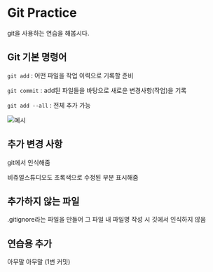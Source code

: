 # Git Practice

git을 사용하는 연습을 해봅시다.

## Git 기본 명령어

`git add` : 어떤 파일을 작업 이력으로 기록할 준비

`git commit` : add된 파일들을 바탕으로 새로운 변경사항(작업)을 기록

`git add --all` : 전체 추가 가능

![예시](2.png)

## 추가 변경 사항

git에서 인식해줌

비쥬얼스튜디오도 초록색으로 수정된 부분 표시해줌

## 추가하지 않는 파일

.gitignore라는 파일을 만들어 그 파일 내 파일명 작성 시 깃에서 인식하지 않음

## 연습용 추가 

아무말 아무말 (1번 커밋)